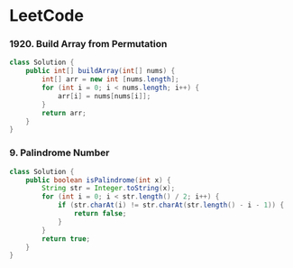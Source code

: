 # LeetCode

### 1920. Build Array from Permutation
```java
class Solution {
    public int[] buildArray(int[] nums) {
        int[] arr = new int [nums.length];
        for (int i = 0; i < nums.length; i++) {
            arr[i] = nums[nums[i]];
        }
        return arr;
    }
}
```

### 9. Palindrome Number
```java
class Solution {
    public boolean isPalindrome(int x) {
        String str = Integer.toString(x);
        for (int i = 0; i < str.length() / 2; i++) {
            if (str.charAt(i) != str.charAt(str.length() - i - 1)) {
                return false;
            }
        }
        return true;
    }
}
```
